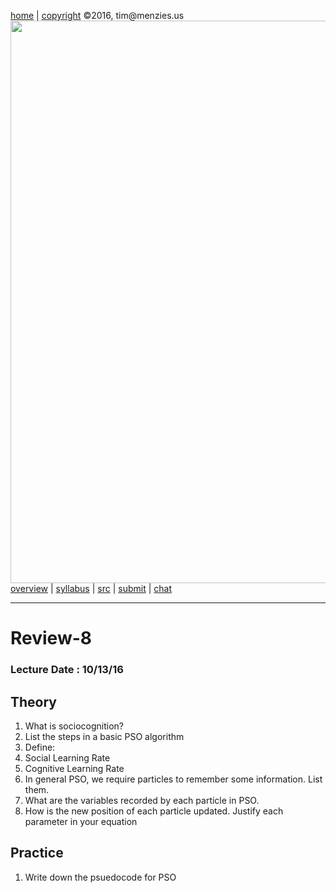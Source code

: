 [home](http://tiny.cc/ase2016) |
[copyright](https://github.com/txt/ase16/blob/master/LICENSE.md) &copy;2016, tim&commat;menzies.us
<br>
[<img width=900 src="https://raw.githubusercontent.com/txt/ase16/master/img/mase16.png">](http://tiny.cc/ase2016)<br>
[overview](https://github.com/txt/ase16/blob/master/doc/overview.md) |
[syllabus](https://github.com/txt/ase16/blob/master/doc/syllabus.md) |
[src](https://github.com/txt/ase16/tree/master/src) |
[submit](http://tiny.cc/ase16give) |
[chat](https://ase16.slack.com/) 

______

# Review-8

### Lecture Date : 10/13/16

##  Theory

1. What is sociocognition?
2. List the steps in a basic PSO algorithm
3. Define: 
 1. Social Learning Rate
 2. Cognitive Learning Rate
4. In general PSO, we require particles to remember some information. List them.
5. What are the variables recorded by each particle in PSO.
6. How is the new position of each particle updated. Justify each parameter in your equation

## Practice

1. Write down the psuedocode for PSO

